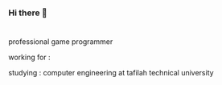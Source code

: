 ### Hi there 👋
#
professional game programmer 

working for :

studying : computer engineering at tafilah technical university


<!--
**ahmadlahluob/ahmadlahluob** is a ✨ _special_ ✨ repository because its `README.md` (this file) appears on your GitHub profile.

Here are some ideas to get you started:
![Top Langs](https://github-readme-stats.vercel.app/api/top-langs/?username=ahmadlahluob&layout=compact&hide=vue,html,css,makefile,dockerfile,shell,plpgsql,smarty&theme=tokyonight&line_height=27)
- 🔭 I’m currently working on ...
- 🌱 I’m currently learning ...
- 👯 I’m looking to collaborate on ...
- 🤔 I’m looking for help with ...
- 💬 Ask me about ...
- 📫 How to reach me: ...
- 😄 Pronouns: ...
- ⚡ Fun fact: ...
-->

